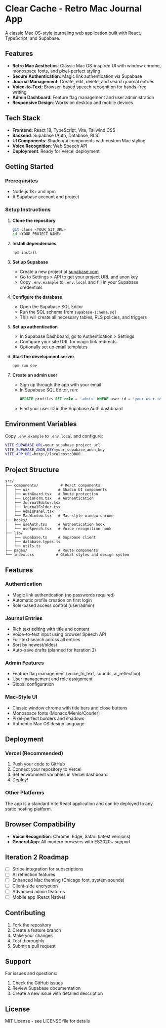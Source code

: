 # Clear Cache - Retro Mac Journal App

A classic Mac OS-style journaling web application built with React, TypeScript, and Supabase.

## Features

- **Retro Mac Aesthetics**: Classic Mac OS-inspired UI with window chrome, monospace fonts, and pixel-perfect styling
- **Secure Authentication**: Magic link authentication via Supabase
- **Journal Management**: Create, edit, delete, and search journal entries
- **Voice-to-Text**: Browser-based speech recognition for hands-free writing
- **Admin Dashboard**: Feature flag management and user administration
- **Responsive Design**: Works on desktop and mobile devices

## Tech Stack

- **Frontend**: React 18, TypeScript, Vite, Tailwind CSS
- **Backend**: Supabase (Auth, Database, RLS)
- **UI Components**: Shadcn/ui components with custom Mac styling
- **Voice Recognition**: Web Speech API
- **Deployment**: Ready for Vercel deployment

## Getting Started

### Prerequisites

- Node.js 18+ and npm
- A Supabase account and project

### Setup Instructions

1. **Clone the repository**
   ```bash
   git clone <YOUR_GIT_URL>
   cd <YOUR_PROJECT_NAME>
   ```

2. **Install dependencies**
   ```bash
   npm install
   ```

3. **Set up Supabase**
   - Create a new project at [supabase.com](https://supabase.com)
   - Go to Settings > API to get your project URL and anon key
   - Copy `.env.example` to `.env.local` and fill in your Supabase credentials

4. **Configure the database**
   - Open the Supabase SQL Editor
   - Run the SQL schema from `supabase-schema.sql`
   - This will create all necessary tables, RLS policies, and triggers

5. **Set up authentication**
   - In Supabase Dashboard, go to Authentication > Settings
   - Configure your site URL for magic link redirects
   - Optionally set up email templates

6. **Start the development server**
   ```bash
   npm run dev
   ```

7. **Create an admin user**
   - Sign up through the app with your email
   - In Supabase SQL Editor, run:
     ```sql
     UPDATE profiles SET role = 'admin' WHERE user_id = 'your-user-id';
     ```
   - Find your user ID in the Supabase Auth dashboard

## Environment Variables

Copy `.env.example` to `.env.local` and configure:

```bash
VITE_SUPABASE_URL=your_supabase_project_url
VITE_SUPABASE_ANON_KEY=your_supabase_anon_key
VITE_APP_URL=http://localhost:8080
```

## Project Structure

```
src/
├── components/          # React components
│   ├── ui/             # Shadcn UI components
│   ├── AuthGuard.tsx   # Route protection
│   ├── LoginForm.tsx   # Authentication
│   ├── JournalEditor.tsx
│   ├── JournalFolder.tsx
│   ├── AdminPanel.tsx
│   └── MacWindow.tsx   # Mac-style window chrome
├── hooks/
│   ├── useAuth.tsx     # Authentication hook
│   └── useSpeech.tsx   # Voice recognition hook
├── lib/
│   ├── supabase.ts     # Supabase client
│   ├── database.types.ts
│   └── utils.ts
├── pages/              # Route components
└── index.css          # Global styles and design system
```

## Features

### Authentication
- Magic link authentication (no passwords required)
- Automatic profile creation on first login
- Role-based access control (user/admin)

### Journal Entries
- Rich text editing with title and content
- Voice-to-text input using browser Speech API
- Full-text search across all entries
- Sort by newest/oldest
- Auto-save drafts (planned for Iteration 2)

### Admin Features
- Feature flag management (voice_to_text, sounds, ai_reflection)
- User management and role assignment
- Global configuration

### Mac-Style UI
- Classic window chrome with title bars and close buttons
- Monospace fonts (Monaco/Menlo/Courier)
- Pixel-perfect borders and shadows
- Authentic Mac OS design language

## Deployment

### Vercel (Recommended)
1. Push your code to GitHub
2. Connect your repository to Vercel
3. Set environment variables in Vercel dashboard
4. Deploy!

### Other Platforms
The app is a standard Vite React application and can be deployed to any static hosting platform.

## Browser Compatibility

- **Voice Recognition**: Chrome, Edge, Safari (latest versions)
- **General App**: All modern browsers with ES2020+ support

## Iteration 2 Roadmap

- [ ] Stripe integration for subscriptions
- [ ] AI reflection features
- [ ] Enhanced Mac theming (Chicago font, system sounds)
- [ ] Client-side encryption
- [ ] Advanced admin features
- [ ] Mobile app (React Native)

## Contributing

1. Fork the repository
2. Create a feature branch
3. Make your changes
4. Test thoroughly
5. Submit a pull request

## Support

For issues and questions:
1. Check the GitHub issues
2. Review Supabase documentation
3. Create a new issue with detailed description

## License

MIT License - see LICENSE file for details

